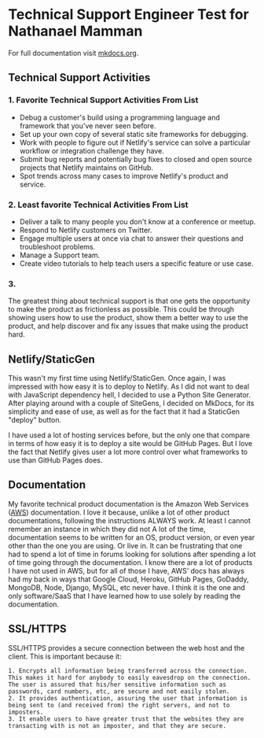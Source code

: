 # Technical Support Engineer Test for Nathanael Mamman

For full documentation visit [mkdocs.org](http://mkdocs.org).

## Technical Support Activities

### 1. Favorite Technical Support Activities From List

* Debug a customer's build using a programming language and framework that you've never seen before.
* Set up your own copy of several static site frameworks for debugging.
* Work with people to figure out if Netlify's service can solve a particular workflow or integration challenge they have.
* Submit bug reports and potentially bug fixes to closed and open source projects that Netlify maintains on GitHub.
* Spot trends across many cases to improve Netlify's product and service.

### 2. Least favorite Technical Activities From List

* Deliver a talk to many people you don't know at a conference or meetup.
* Respond to Netlify customers on Twitter.
* Engage multiple users at once via chat to answer their questions and troubleshoot problems.
* Manage a Support team.
* Create video tutorials to help teach users a specific feature or use case.

### 3.
The greatest thing about technical support is that one gets the opportunity to make the product as frictionless as possible. This could be through showing users how to use the product, show them a better way to use the product, and help discover and fix any issues that make using the product hard.

## Netlify/StaticGen

This wasn't my first time using Netlify/StaticGen. Once again, I was impressed with how easy it is to deploy to Netlify. As  I did not want to deal with JavaScript dependency hell, I decided to use a Python Site Generator. After playing around with a couple of SiteGens, I decided on MkDocs, for its simplicity and ease of use, as well as for the fact that it had a StaticGen "deploy" button.

 I have used a lot of hosting services before, but the only one that compare in terms of how easy it is to deploy a site would be GitHub Pages. But I love the fact that Netlify gives user a lot more control over what frameworks to use than GitHub Pages does.

## Documentation

My favorite technical product documentation is the Amazon Web Services ([AWS](https://aws.amazon.com/documentation/)) documentation. I love it because, unlike a lot of other product documentations, following the instructions ALWAYS work. At least I cannot remember an instance in which they did not A lot of the time, documentation seems to be written for an OS, product version, or even year other than the one you are using. Or live in. It can be frustrating that one had to spend a lot of time in forums looking for solutions after spending a lot of time going through the documentation. I know there are a lot of products I have not used in AWS, but for all of those I have, AWS’ docs has always had my back in ways that Google Cloud, Heroku, GitHub Pages, GoDaddy, MongoDB, Node, Django, MySQL, etc never have. I think it is the one and only software/SaaS that I have learned how to use solely by reading the documentation.

## SSL/HTTPS

SSL/HTTPS provides a secure connection between the web host and the client. This is important because it:

    1. Encrypts all information being transferred across the connection. This makes it hard for anybody to easily eavesdrop on the connection. The user is assured that his/her sensitive information such as passwords, card numbers, etc, are secure and not easily stolen.
    2. It provides authentication, assuring the user that information is being sent to (and received from) the right servers, and not to imposters.
    3. It enable users to have greater trust that the websites they are transacting with is not an imposter, and that they are secure.
